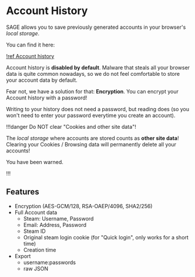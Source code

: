# Account History

SAGE allows you to save previously generated accounts in your browser's _local
storage_.

You can find it here:

[!ref Account history](https://sage.party/dash#accounts)

Account history is **disabled by default**. Malware that steals all your browser
data is quite common nowadays, so we do not feel comfortable to store your
account data by default.

Fear not, we have a solution for that: **Encryption**. You can encrypt your
Account history with a password!

Writing to your history does not need a password, but reading does (so you won't
need to enter your password everytime you create an account).

!!!danger Do NOT clear "Cookies and other site data"!

The _local storage_ where accounts are stored counts as **other site data**!
Clearing your Cookies / Browsing data will permanently delete all your accounts!

You have been warned.

!!!

## Features

- Encryption (AES-GCM/128, RSA-OAEP/4096, SHA2/256)
- Full Account data
  - Steam: Username, Password
  - Email: Address, Password
  - Steam ID
  - Original steam login cookie (for "Quick login", only works for a short time)
  - Creation time
- Export
  - username:passwords
  - raw JSON
